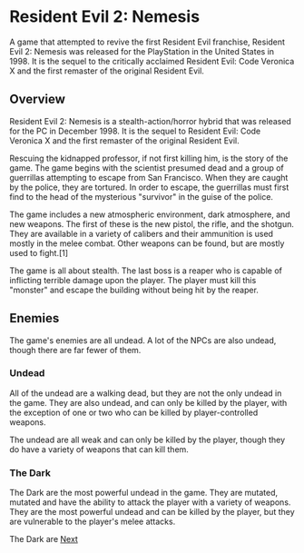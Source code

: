 # Resident Evil 2: Nemesis

A game that attempted to revive the first Resident Evil franchise, Resident Evil 2: Nemesis was released for the PlayStation in the United States in 1998. It is the sequel to the critically acclaimed Resident Evil: Code Veronica X and the first remaster of the original Resident Evil.

## Overview

Resident Evil 2: Nemesis is a stealth-action/horror hybrid that was released for the PC in December 1998. It is the sequel to Resident Evil: Code Veronica X and the first remaster of the original Resident Evil.

Rescuing the kidnapped professor, if not first killing him, is the story of the game. The game begins with the scientist presumed dead and a group of guerrillas attempting to escape from San Francisco. When they are caught by the police, they are tortured. In order to escape, the guerrillas must first find to the head of the mysterious "survivor" in the guise of the police.

The game includes a new atmospheric environment, dark atmosphere, and new weapons. The first of these is the new pistol, the rifle, and the shotgun. They are available in a variety of calibers and their ammunition is used mostly in the melee combat. Other weapons can be found, but are mostly used to fight.[1]

The game is all about stealth. The last boss is a reaper who is capable of inflicting terrible damage upon the player. The player must kill this "monster" and escape the building without being hit by the reaper.

## Enemies

The game's enemies are all undead. A lot of the NPCs are also undead, though there are far fewer of them.

### Undead

All of the undead are a walking dead, but they are not the only undead in the game. They are also undead, and can only be killed by the player, with the exception of one or two who can be killed by player-controlled weapons.

The undead are all weak and can only be killed by the player, though they do have a variety of weapons that can kill them.

### The Dark

The Dark are the most powerful undead in the game. They are mutated, mutated and have the ability to attack the player with a variety of weapons. They are the most powerful undead and can be killed by the player, but they are vulnerable to the player's melee attacks.

The Dark are
[Next](406.md)